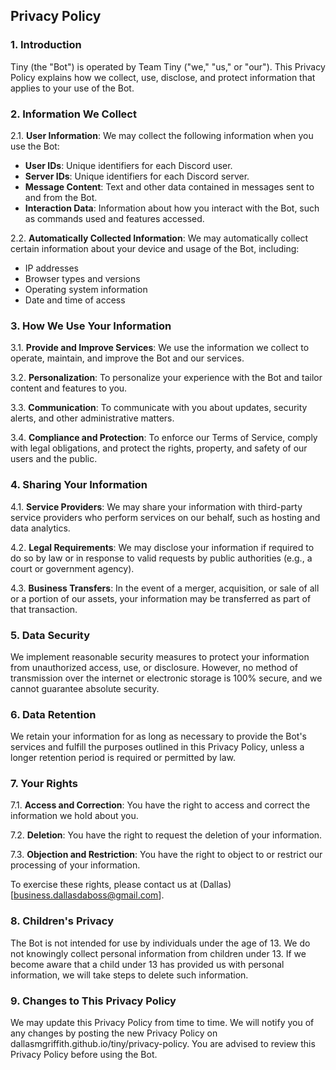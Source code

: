 ## Privacy Policy

### 1. Introduction

Tiny (the "Bot") is operated by Team Tiny ("we," "us," or "our"). This Privacy Policy explains how we collect, use, disclose, and protect information that applies to your use of the Bot.

### 2. Information We Collect

2.1. **User Information**: We may collect the following information when you use the Bot:
- **User IDs**: Unique identifiers for each Discord user.
- **Server IDs**: Unique identifiers for each Discord server.
- **Message Content**: Text and other data contained in messages sent to and from the Bot.
- **Interaction Data**: Information about how you interact with the Bot, such as commands used and features accessed.

2.2. **Automatically Collected Information**: We may automatically collect certain information about your device and usage of the Bot, including:
- IP addresses
- Browser types and versions
- Operating system information
- Date and time of access

### 3. How We Use Your Information

3.1. **Provide and Improve Services**: We use the information we collect to operate, maintain, and improve the Bot and our services.

3.2. **Personalization**: To personalize your experience with the Bot and tailor content and features to you.

3.3. **Communication**: To communicate with you about updates, security alerts, and other administrative matters.

3.4. **Compliance and Protection**: To enforce our Terms of Service, comply with legal obligations, and protect the rights, property, and safety of our users and the public.

### 4. Sharing Your Information

4.1. **Service Providers**: We may share your information with third-party service providers who perform services on our behalf, such as hosting and data analytics.

4.2. **Legal Requirements**: We may disclose your information if required to do so by law or in response to valid requests by public authorities (e.g., a court or government agency).

4.3. **Business Transfers**: In the event of a merger, acquisition, or sale of all or a portion of our assets, your information may be transferred as part of that transaction.

### 5. Data Security

We implement reasonable security measures to protect your information from unauthorized access, use, or disclosure. However, no method of transmission over the internet or electronic storage is 100% secure, and we cannot guarantee absolute security.

### 6. Data Retention

We retain your information for as long as necessary to provide the Bot's services and fulfill the purposes outlined in this Privacy Policy, unless a longer retention period is required or permitted by law.

### 7. Your Rights

7.1. **Access and Correction**: You have the right to access and correct the information we hold about you.

7.2. **Deletion**: You have the right to request the deletion of your information.

7.3. **Objection and Restriction**: You have the right to object to or restrict our processing of your information.

To exercise these rights, please contact us at (Dallas)[business.dallasdaboss@gmail.com].

### 8. Children's Privacy

The Bot is not intended for use by individuals under the age of 13. We do not knowingly collect personal information from children under 13. If we become aware that a child under 13 has provided us with personal information, we will take steps to delete such information.

### 9. Changes to This Privacy Policy

We may update this Privacy Policy from time to time. We will notify you of any changes by posting the new Privacy Policy on dallasmgriffith.github.io/tiny/privacy-policy. You are advised to review this Privacy Policy before using the Bot.
